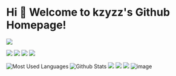 # Hi 🎉 Welcome to kzyzz's Github Homepage!

<img src="https://readme-typing-svg.herokuapp.com/?lines=Welcome,%20visitor!;Hello%20Github%20World!&font=Roboto" />

<p>
<img src="https://img.shields.io/static/v1?label=Program&message=Python&color=blue"/>
<a href="https://blog.csdn.net/wangzirui32"><img src="https://img.shields.io/static/v1?label=Blog&message=CSDN&color=red"/></a>
<a href="https://space.bilibili.com/1513364019"><img src="https://img.shields.io/static/v1?label=Video&message=Bilibili&color=cyan"/></a>
<img src="https://visitor-badge.glitch.me/badge?page_id=https://github.com/kzyzz&right_color=red" />
</p>

![Most Used Languages](https://github-readme-stats.vercel.app/api/top-langs/?username=kzyzz&theme=dark&layout=compact)
![Github Stats](https://github-readme-stats.vercel.app/api?username=kzyzz&show_icons=true&theme=dark&count_private=true)
![](https://stats.justsong.cn/api/csdn?id=kzyzz&theme=dark)
![](https://stats.justsong.cn/api/bilibili/?id=3908387&theme=dark)
![](https://activity-graph.herokuapp.com/graph?username=kzyzz&theme=github)
![image](https://user-images.githubusercontent.com/61340093/207837104-837480c0-3308-4de8-9317-b3e8875891a2.png)

